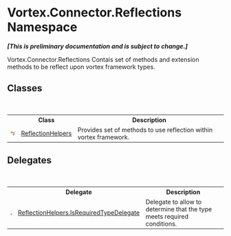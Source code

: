 # Vortex.Connector.Reflections Namespace
 _**\[This is preliminary documentation and is subject to change.\]**_


Vortex.Connector.Reflections Contais set of methods and extension methods to be reflect upon vortex framework types.



## Classes
&nbsp;<table><tr><th></th><th>Class</th><th>Description</th></tr><tr><td>![Public class](media/pubclass.gif "Public class")</td><td><a href="T_Vortex_Connector_Reflections_ReflectionHelpers.md">ReflectionHelpers</a></td><td>
Provides set of methods to use reflection within vortex framework.</td></tr></table>

## Delegates
&nbsp;<table><tr><th></th><th>Delegate</th><th>Description</th></tr><tr><td>![Public delegate](media/pubdelegate.gif "Public delegate")</td><td><a href="T_Vortex_Connector_Reflections_ReflectionHelpers_IsRequiredTypeDelegate.md">ReflectionHelpers.IsRequiredTypeDelegate</a></td><td>
Delegate to allow to determine that the type meets required conditions.</td></tr></table>&nbsp;
